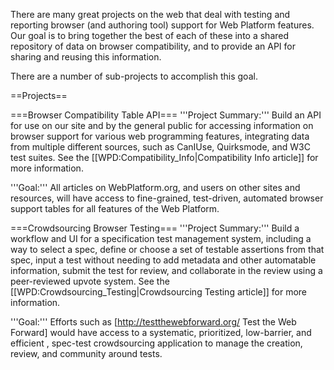 There are many great projects on the web that deal with testing and reporting browser (and authoring tool) support for Web Platform features. Our goal is to bring together the best of each of these into a shared repository of data on browser compatibility, and to provide an API for sharing and reusing this information.

There are a number of sub-projects to accomplish this goal.

==Projects==

===Browser Compatibility Table API===
'''Project Summary:''' Build an API for use on our site and by the general public for accessing information on browser support for various web programming features, integrating data from multiple different sources, such as CanIUse, Quirksmode, and W3C test suites. See the [[WPD:Compatibility_Info|Compatibility Info article]] for more information.

'''Goal:''' All articles on WebPlatform.org, and users on other sites and resources, will have access to fine-grained, test-driven, automated browser support tables for all features of the Web Platform.

===Crowdsourcing Browser Testing===
'''Project Summary:''' Build a workflow and UI for a specification test management system, including a way to select a spec, define or choose a set of testable assertions from that spec, input a test without needing to add metadata and other automatable information, submit the test for review, and collaborate in the review using a peer-reviewed upvote system. See the [[WPD:Crowdsourcing_Testing|Crowdsourcing Testing article]] for more information.

'''Goal:''' Efforts such as [http://testthewebforward.org/ Test the Web Forward] would have access to a systematic, prioritized, low-barrier, and efficient , spec-test crowdsourcing application to manage the creation, review, and community around tests.